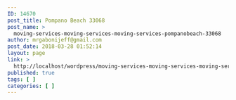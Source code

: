 ```yaml
---
ID: 14670
post_title: Pompano Beach 33068
post_name: >
  moving-services-moving-services-moving-services-pompanobeach-33068
author: mrgabonijeff@gmail.com
post_date: 2018-03-28 01:52:14
layout: page
link: >
  http://localhost/wordpress/moving-services-moving-services-moving-services-pompanobeach-33068/
published: true
tags: [ ]
categories: [ ]
---
```

